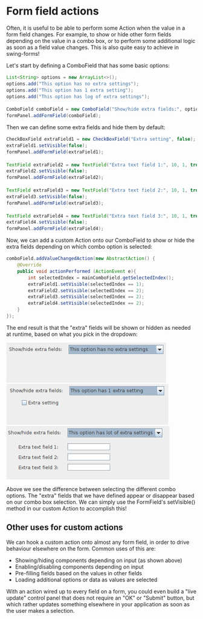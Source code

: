 # Form field actions

Often, it is useful to be able to perform some Action when the value in a
form field changes. For example, to show or hide other form fields depending
on the value in a combo box, or to perform some additional logic as soon
as a field value changes. This is also quite easy to achieve in swing-forms!

Let's start by defining a ComboField that has some basic options:

```java
List<String> options = new ArrayList<>();
options.add("This option has no extra settings");
options.add("This option has 1 extra setting");
options.add("This option has log of extra settings");

ComboField comboField = new ComboField("Show/hide extra fields:", options, 0, false);
formPanel.addFormField(comboField);
```

Then we can define some extra fields and hide them by default:

```java
CheckBoxField extraField1 = new CheckBoxField("Extra setting", false);
extraField1.setVisible(false);
formPanel.addFormField(extraField1);

TextField extraField2 = new TextField("Extra text field 1:", 10, 1, true);
extraField2.setVisible(false);
formPanel.addFormField(extraField2);

TextField extraField3 = new TextField("Extra text field 2:", 10, 1, true);
extraField3.setVisible(false);
formPanel.addFormField(extraField3);

TextField extraField4 = new TextField("Extra text field 3:", 10, 1, true);
extraField4.setVisible(false);
formPanel.addFormField(extraField4);
```

Now, we can add a custom Action onto our ComboField to show or hide the
extra fields depending on which combo option is selected:

```java
comboField.addValueChangedAction(new AbstractAction() {
    @Override
    public void actionPerformed (ActionEvent e){
        int selectedIndex = mainComboField.getSelectedIndex();
        extraField1.setVisible(selectedIndex == 1);
        extraField2.setVisible(selectedIndex == 2);
        extraField3.setVisible(selectedIndex == 2);
        extraField4.setVisible(selectedIndex == 2);
    }
});
```

The end result is that the "extra" fields will be shown or hidden as needed
at runtime, based on what you pick in the dropdown:

![Custom actions1](swing_forms_actions1.png "Custom actions1")
![Custom actions2](swing_forms_actions2.png "Custom actions2")
![Custom actions3](swing_forms_actions3.png "Custom actions3")

Above we see the difference between selecting the different combo options.
The "extra" fields that we have defined appear or disappear based on our
combo box selection. We can simply use the FormField's setVisible() method
in our custom Action to accomplish this!

## Other uses for custom actions

We can hook a custom action onto almost any form field, in order to drive behaviour elsewhere
on the form. Common uses of this are:

- Showing/hiding components depending on input (as shown above)
- Enabling/disabling components depending on input
- Pre-filling fields based on the values in other fields
- Loading additional options or data as values are selected

With an action wired up to every field on a form, you could even build a "live update" control
panel that does not require an "OK" or "Submit" button, but which rather updates something elsewhere
in your application as soon as the user makes a selection. 
